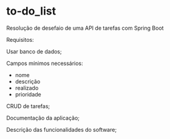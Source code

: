 # to-do_list

Resolução de desefaio de uma API de tarefas com Spring Boot  
  
  

Requisitos:

Usar banco de dados;  

Campos mínimos necessários: 
  * nome
  * descrição
  * realizado
  * prioridade  

CRUD de tarefas;  

Documentação da aplicação;  

Descrição das funcionalidades do software;